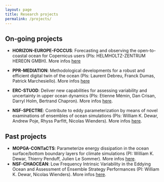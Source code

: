 ```yaml
---
layout: page
title: Research projects
permalink: /projects/
---
```


## On-going projects
- **HORIZON-EUROPE-FOCCUS**: Forecasting and observing the open-to-coastal ocean for Copernicus users (PIs: HELMHOLTZ-ZENTRUM HEREON GMBH). More infos [here](https://foccus-project.eu/)

- **PPR-MEDIATION**: Methodological developments for a robust and efficient digital twin of the ocean (PIs: Laurent Debreu, Franck Dumas,  Patrick Marchesiello). More infos [here](https://oceansconnectes.org/mediation-un-jumeau-numerique-robuste-et-efficace-de-locean/)

- **ERC-STUOD**: Deliver new capabilities for assessing variability and uncertainty in upper ocean dynamics (PIs: Etienne Mémin, Dan Crisan, Darryl Holm, Bertrand Chapron). More infos [here](https://www.imperial.ac.uk/ocean-dynamics-synergy/).
- **NSF-SPECTRE**: Contribute to eddy parameterization by means of novel examinations of ensembles of ocean simulations (PIs: William K. Dewar, Andrew Poje, Rhyss Parfitt, Nicolas Wienders). More infos [here](https://github.com/quentinjamet/SPECTRE).

## Past projects
- **MOPGA-CONTaCTS**: Parameterize energy dissipation in the ocean surface/bottom boundary layers for climate simulations (PI: William K. Dewar, Thierry Penduff, Julien Le Sommer). More infos [here](https://meom-group.github.io/projects/contacts/).
- **NSF-CHAOCEAN**: Low Frequency Intrinsic Variability in the Eddying Ocean and Assessment of Ensemble Strategy Performances (PI: William K. Dewar, Nicolas Wienders). More infos [here](https://github.com/quentinjamet/chaocean).

